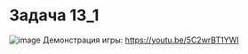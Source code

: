 # Задача 13_1
![image](https://user-images.githubusercontent.com/90615074/149066330-b520baf5-cf0c-4a05-bb73-d1bf487b083d.png)
Демонстрация игры: https://youtu.be/5C2wrBT1YWI
